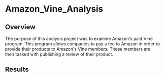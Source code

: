 # Amazon_Vine_Analysis

## Overview
The purpose of this analysis project was to examine Amazon's paid Vine program. This program allows companies to pay a fee to Amazon in order to provide their products to Amazon's Vine members. These members are then tasked with publishing a review of their product.

## Results

